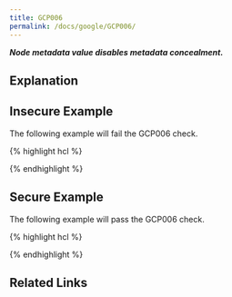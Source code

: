 ```yaml
---
title: GCP006
permalink: /docs/google/GCP006/
---
```


***Node metadata value disables metadata concealment.***

## Explanation



## Insecure Example

The following example will fail the GCP006 check.

{% highlight hcl %}

{% endhighlight %}

## Secure Example

The following example will pass the GCP006 check.

{% highlight hcl %}

{% endhighlight %}

## Related Links


